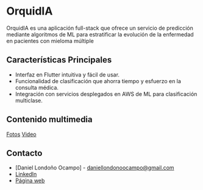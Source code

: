 # OrquidIA

OrquidIA es una aplicación full-stack que ofrece un servicio de predicción mediante algoritmos de ML para estratificar la evolución de la enfermedad en pacientes con mieloma múltiple

## Características Principales

* Interfaz en Flutter intuitiva y fácil de usar.
* Funcionalidad de clasificación que ahorra tiempo y esfuerzo en la consulta médica.
* Integración con servicios desplegados en AWS de ML para clasificación multiclase.

## Contenido multimedia

[Fotos](URL_DE_TU_CAPTURA_1)
[Video](URL_DE_TU_CAPTURA_2)

## Contacto

* [Daniel Londoño Ocampo] - [daniellondonoocampo@gmail.com](daniellondonoocampo@gmail.com)
* [LinkedIn](www.linkedin.com/in/daniel-londono-ocampo)
* [Página web](https://dldatadevp.vercel.app/es)
